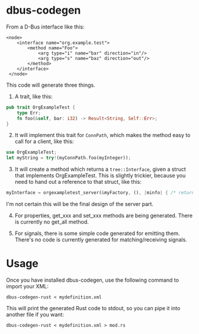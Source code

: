 # dbus-codegen

From a D-Bus interface like this:

    <node>
        <interface name="org.example.test">
            <method name="Foo">
                <arg type="i" name="bar" direction="in"/>
                <arg type="s" name="baz" direction="out"/>
            </method>
        </interface>
     </node>

This code will generate three things.

1. A trait, like this:

```rust
pub trait OrgExampleTest {
    type Err;
    fn foo(&self, bar: i32) -> Result<String, Self::Err>;
}
```

2. It will implement this trait for `ConnPath`, which makes the method easy to call for a client, like this:

```rust
use OrgExampleTest;
let myString = try!(myConnPath.foo(myInteger));
```

3. It will create a method which returns a `tree::Interface`, given a struct that implements OrgExampleTest.
This is slightly trickier, because you need to hand out a reference to that struct, like this:

```rust
myInterface = orgexampletest_server(&myFactory, (), |minfo| { /* return a reference to the struct here */ });
```

I'm not certain this will be the final design of the server part.

4. For properties, get_xxx and set_xxx methods are being generated. There is currently no get_all method.

5. For signals, there is some simple code generated for emitting them. There's no code is currently generated for matching/receiving signals.

# Usage

Once you have installed dbus-codegen, use the following command to import your XML:

```
dbus-codegen-rust < mydefinition.xml
```

This will print the generated Rust code to stdout, so you can pipe it into another file if you want:

```
dbus-codegen-rust < mydefinition.xml > mod.rs
```

